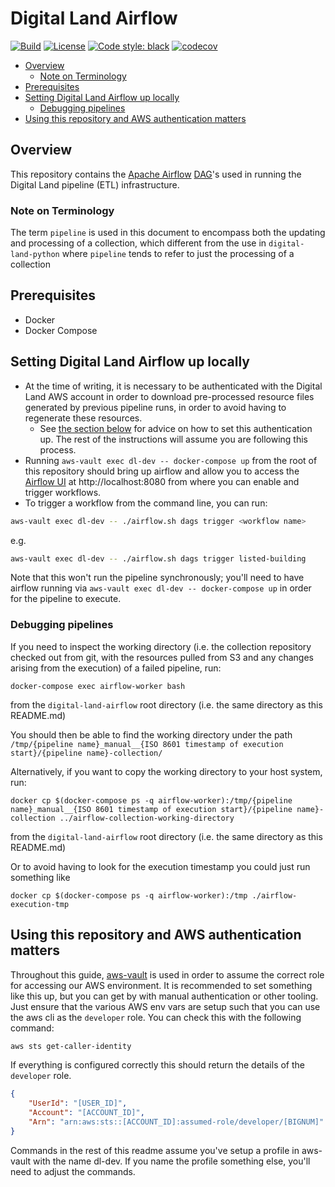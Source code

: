 # Digital Land Airflow

[![Build](https://github.com/digital-land/digital-land-airflow/workflows/Continuous%20Integration/badge.svg)](https://github.com/digital-land/digital-land-airflow/actions?query=workflow%3A%22Continuous+Integration%22)
[![License](https://img.shields.io/github/license/mashape/apistatus.svg)](https://github.com/digital-land/digital-land-airflow/blob/main/LICENSE)
[![Code style: black](https://img.shields.io/badge/code%20style-black-000000.svg)](https://black.readthedocs.io/en/stable/)
[![codecov](https://codecov.io/gh/digital-land/digital-land-airflow/branch/master/graph/badge.svg?token=HXKOXMILGB)](https://codecov.io/gh/digital-land/digital-land-airflow)

<!-- vim-markdown-toc Marked -->

* [Overview](#overview)
  * [Note on Terminology](#note-on-terminology)
* [Prerequisites](#prerequisites)
* [Setting Digital Land Airflow up locally](#setting-digital-land-airflow-up-locally)
  * [Debugging pipelines](#debugging-pipelines)
* [Using this repository and AWS authentication matters](#using-this-repository-and-aws-authentication-matters)

<!-- vim-markdown-toc -->

## Overview

This repository contains the [Apache Airflow](https://airflow.apache.org/) [DAG](https://airflow.apache.org/docs/apache-airflow/stable/concepts/dags.html)'s used in running the Digital Land pipeline (ETL) infrastructure.

### Note on Terminology

The term `pipeline` is used in this document to encompass both the updating and processing of a collection, which different from the use in `digital-land-python` where `pipeline` tends to refer to just the processing of a collection

## Prerequisites

* Docker
* Docker Compose

## Setting Digital Land Airflow up locally

* At the time of writing, it is necessary to be authenticated with the Digital Land AWS account in order to download pre-processed resource files generated by previous pipeline runs, in order to avoid having to regenerate these resources.
  * See [the section below](#using-this-repository-and-aws-authentication-matters) for advice on how to set this authentication up. The rest of the instructions will assume you are following this process.
* Running `aws-vault exec dl-dev -- docker-compose up` from the root of this repository should bring up airflow and allow you to access the [Airflow UI](https://airflow.apache.org/docs/apache-airflow/stable/ui.html) at http://localhost:8080 from where you can enable and trigger workflows.
* To trigger a workflow from the command line, you can run:

```sh
aws-vault exec dl-dev -- ./airflow.sh dags trigger <workflow name>
```

e.g.

```sh
aws-vault exec dl-dev -- ./airflow.sh dags trigger listed-building
```

Note that this won't run the pipeline synchronously; you'll need to have airflow running via `aws-vault exec dl-dev -- docker-compose up` in order for the pipeline to execute.

### Debugging pipelines

If you need to inspect the working directory (i.e. the collection repository checked out from git, with the resources pulled from S3 and any changes arising from the execution) of a failed pipeline, run:

```
docker-compose exec airflow-worker bash
```

from the `digital-land-airflow` root directory (i.e. the same directory as this README.md)

You should then be able to find the working directory under the path `/tmp/{pipeline name}_manual__{ISO 8601 timestamp of execution start}/{pipeline name}-collection/`

Alternatively, if you want to copy the working directory to your host system, run:

```
docker cp $(docker-compose ps -q airflow-worker):/tmp/{pipeline name}_manual__{ISO 8601 timestamp of execution start}/{pipeline name}-collection ../airflow-collection-working-directory
```

from the `digital-land-airflow` root directory (i.e. the same directory as this README.md)

Or to avoid having to look for the execution timestamp you could just run something like

```
docker cp $(docker-compose ps -q airflow-worker):/tmp ./airflow-execution-tmp
```

## Using this repository and AWS authentication matters

Throughout this guide, [aws-vault](https://github.com/99designs/aws-vault) is used in order to assume the correct role for accessing our AWS environment.
It is recommended to set something like this up, but you can get by with manual authentication or other tooling. Just ensure that the
various AWS env vars are setup such that you can use the aws cli as the `developer` role. You can check this with the following command:

```bash
aws sts get-caller-identity
```

If everything is configured correctly this should return the details of the `developer` role.

```json
{
    "UserId": "[USER_ID]",
    "Account": "[ACCOUNT_ID]",
    "Arn": "arn:aws:sts::[ACCOUNT_ID]:assumed-role/developer/[BIGNUM]"
}
```

Commands in the rest of this readme assume you've setup a profile in aws-vault with the name dl-dev. If you name the profile something else, you'll need to adjust the commands.
